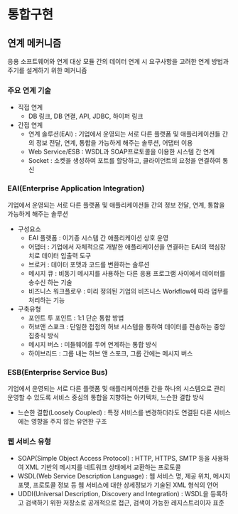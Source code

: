 # 통합구현

## 연계 메커니즘
응용 소프트웨어와 연계 대상 모듈 간의 데이터 연계 시 요구사항을 고려한 연계 방법과 주기를 설계하기 위한 메커니즘

### 주요 연계 기술

- 직접 연계
  - DB 링크, DB 연결, API, JDBC, 하이퍼 링크
- 간접 연계
  - 연계 솔루션(EAI) : 기업에서 운영되는 서로 다른 플랫폼 및 애플리케이션들 간의 정보 전달, 연계, 통합을 가능하게 해주는 솔루션, 어댑터 이용
  - Web Service/ESB : WSDL과 SOAP프로토콜을 이용한 시스템 간 연계
  - Socket : 소켓을 생성하여 포트를 할당하고, 클라이언트의 요청을 연결하여 통신

### EAI(Enterprise Application Integration)
기업에서 운영되는 서로 다른 플랫폼 및 애플리케이션들 간의 정보 전달, 연계, 통합을 가능하게 해주는 솔루션

- 구성요소
  - EAI 플랫폼 : 이기종 시스템 간 애플리케이션 상호 운영
  - 어댑터 : 기업에서 자체적으로 개발한 애플리케이션을 연결하는 EAI의 핵심장치로 데이터 입출력 도구
  - 브로커 : 데이터 포맷과 코드를 변환하는 솔루션
  - 메시지 큐 : 비동기 메시지를 사용하는 다른 응용 프로그램 사이에서 데이터를 송수신 하는 기술
  - 비즈니스 워크플로우 : 미리 정의된 기업의 비즈니스 Workflow에 따라 업무를 처리하는 기능
- 구축유형
  - 포인트 투 포인트 : 1:1 단순 통합 방법
  - 허브앤 스포크 : 단일한 접점의 허브 시스템을 통하여 데이터를 전송하는 중앙 집중식 방식
  - 메시지 버스 : 미들웨어를 두어 연계하는 통합 방식
  - 하이브리드 : 그룹 내는 허브 앤 스포크, 그룹 간에는 메시지 버스

### ESB(Enterprise Service Bus)
기업에서 운영되는 서로 다른 플랫폼 및 애플리케이션들 간을 하나의 시스템으로 관리 운영할 수 있도록 서비스 중심의 통합을 지향하는 아키텍처, 느슨한 결합 방식

- 느슨한 결합(Loosely Coupled) : 특정 서비스를 변경하더라도 연결된 다른 서비스에는 영향을 주지 않는 유연한 구조

### 웹 서비스 유형

- SOAP(Simple Object Access Protocol) : HTTP, HTTPS, SMTP 등을 사용하여 XML 기반의 메시지를 네트워크 상태에서 교환하는 프로토콜
- WSDL(Web Service Description Language) : 웹 서비스 명, 제공 위치, 메시지 포맷, 프로토콜 정보 등 웹 서비스에 대한 상세정보가 기술된 XML 형식의 언어
- UDDI(Universal Description, Discovery and Integration) : WSDL을 등록하고 검색하기 위한 저장소로 공개적으로 접근, 검색이 가능한 레지스트리이자 표준